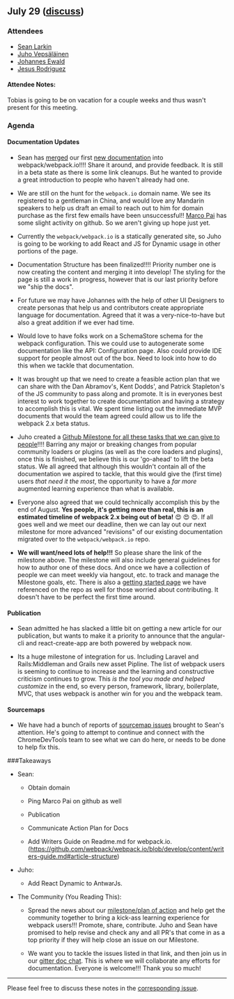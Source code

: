 ## July 29 ([discuss](https://github.com/webpack/meeting-notes/pull/8))

### Attendees

* [Sean Larkin](http://github.com/thelarkinn)
* [Juho Vepsäläinen](http://github.com/bebraw)
* [Johannes Ewald](http://github.com/jhnns)
* [Jesus Rodriguez](https://github.com/foxandxss)

#### Attendee Notes:
Tobias is going to be on vacation for a couple weeks and thus wasn't present for this meeting.

### Agenda

#### Documentation Updates

* Sean has [merged](https://github.com/webpack/webpack.io/pull/59) our first [new documentation](https://github.com/webpack/webpack.io/blob/develop/content/concepts/index.md) into webpack/webpack.io!!!! Share it around, and provide feedback. It is still in a beta state as there is some link cleanups. But he wanted to provide a great introduction to people who haven't already had one. 

* We are still on the hunt for the `webpack.io` domain name. We see its registered to a gentleman in China, and would love any Mandarin speakers to help us draft an email to reach out to him for domain purchase as the first few emails have been unsuccessful!! [Marco Pai](https://github.com/MarcoPai) has some slight activity on github. So we aren't giving up hope just yet.

* Currently the `webpack/webpack.io` is a statically generated site, so Juho is going to be working to add React and JS for Dynamic usage in other portions of the page. 

* Documentation Structure has been finalized!!!! Priority number one is now creating the content and merging it into develop! The styling for the page is still a work in progress, however that is our last priority before we "ship the docs". 

* For future we may have Johannes with the help of other UI Designers to create personas that help us and contributors create appropriate language for documentation. Agreed that it was a very-nice-to-have but also a great addition if we ever had time. 

* Would love to have folks work on a SchemaStore schema for the webpack configuration. This we could use to autogenerate some documentation like the API: Configuration page. Also could provide IDE support for people almost out of the box. Need to look into how to do this when we tackle that documentation. 

* It was brought up that we need to create a feasible action plan that we can share with the Dan Abramov's, Kent Dodds', and Patrick Stapleton's of the JS community to pass along and promote. It is in everyones best interest to work together to create documentation and having a strategy to accomplish this is vital. We spent time listing out the immediate MVP documents that would the team agreed could allow us to life the webpack 2.x beta status. 

* Juho created a [Github Milestone for all these tasks that we can give to people](https://github.com/webpack/webpack.io/issues?q=is%3Aopen+is%3Aissue+milestone%3A%22Webpack+2+-+Documentation+MVP%22)!!!! Barring any major or breaking changes from popular community loaders or plugins (as well as the core loaders and plugins), once this is finished, we believe this is our 'go-ahead' to lift the beta status. We all agreed that although this wouldn't contain all of the documentation we aspired to tackle, that this would give the (first time) users _that need it the most_, the opportunity to have a _far more_ augmented learning experience than what is available. 

* Everyone also agreed that we could technically accomplish this by the end of August. **Yes people, it's getting more than real, this is an estimated timeline of webpack 2.x being out of beta!** :heart_eyes: :heart_eyes: :heart_eyes:. If all goes well and we meet our deadline, then we can lay out our next milestone for more advanced "revisions" of our existing documentation migrated over to the `webpack/webpack.io` repo.

* **We will want/need lots of help!!!** So please share the link of the milestone above. The milestone will also include general guidelines for how to author one of these docs. And once we have a collection of people we can meet weekly via hangout, etc. to track and manage the Milestone goals, etc. There is also a [getting started page](https://github.com/webpack/webpack.io/blob/develop/content/get-started.md) we have referenced on the repo as well for those worried about contributing. It doesn't have to be perfect the first time around. 

#### Publication

* Sean admitted he has slacked a little bit on getting a new article for our publication, but wants to make it a priority to announce that the angular-cli and react-create-app are both powered by webpack now. 

* Its a huge milestone of integration for us. Including Laravel and Rails:Middleman and Grails new asset Pipline. The list of webpack users is seeming to continue to increase and the learning and constructive criticism continues to grow. This _is the tool you made and helped customize_ in the end, so every person, framework, library, boilerplate, MVC, that uses webpack is another win for you and the webpack team. 

#### Sourcemaps

* We have had a bunch of reports of [sourcemap issues](https://github.com/webpack/webpack/issues/2145) brought to Sean's attention. He's going to attempt to continue and connect with the ChromeDevTools team to see what we can do here, or needs to be done to help fix this.

###Takeaways  

* Sean:

    * Obtain domain

    * Ping Marco Pai on github as well

    * Publication

    * Communicate Action Plan for Docs

    * Add Writers Guide on Readme.md for webpack.io. (https://github.com/webpack/webpack.io/blob/develop/content/writers-guide.md#article-structure)


* Juho:

    * Add React Dynamic to AntwarJs.

* The Community (You Reading This): 

    * Spread the news about our [milestone/plan of action](https://github.com/webpack/webpack.io/issues?q=is%3Aopen+is%3Aissue+milestone%3A%22Webpack+2+-+Documentation+MVP%22) and help get the community together to bring a kick-ass learning experience for webpack users!!! Promote, share, contribute. Juho and Sean have promised to help revise and check any and all PR's that come in as a top priority if they will help close an issue on our Milestone. 

    * We want you to tackle the issues listed in that link, and then join us in our [gitter doc chat](https://gitter.im/webpack/docs). This is where we will collaborate any efforts for documentation. Everyone is welcome!!! Thank you so much! 

-----------
Please feel free to discuss these notes in the [corresponding issue](https://github.com/webpack/meeting-notes/pull/8).
